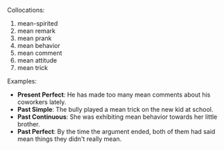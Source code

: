 Collocations:
1. mean-spirited
2. mean remark
3. mean prank  
4. mean behavior
5. mean comment
6. mean attitude
7. mean trick

Examples:
- **Present Perfect**: He has made too many mean comments about his coworkers lately.
- **Past Simple**: The bully played a mean trick on the new kid at school.
- **Past Continuous**: She was exhibiting mean behavior towards her little brother.  
- **Past Perfect**: By the time the argument ended, both of them had said mean things they didn't really mean.